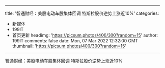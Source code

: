 
---
title: '智通财经：美股电动车股集体回调  特斯拉股价逆势上涨近10%'
categories: 
 - 新媒体
 - 199IT
 - 首页更新
headimg: 'https://picsum.photos/400/300?random=15'
author: 199IT
comments: false
date: Mon, 07 Mar 2022 12:32:00 GMT
thumbnail: 'https://picsum.photos/400/300?random=15'
---

<div>   
智通财经：美股电动车股集体回调  特斯拉股价逆势上涨近10%  
</div>
            